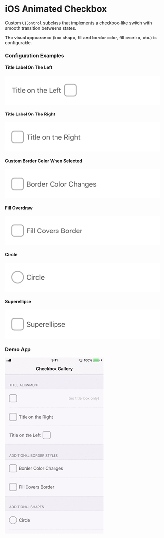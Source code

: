 # iOS Animated Checkbox

Custom `UIControl` subclass that implements a checkbox-like switch with smooth transition betweens states.

The visual appearance (box shape, fill and border color, fill overlap, etc.) is configurable.

### Configuration Examples

#### Title Label On The Left

![Animated Gif](https://github.com/nicolas-miari/iOS-Animated-Checkbox/blob/master/Resources/Title_on_the_Left.gif?raw=true)

#### Title Label On The Right

![Animated Gif](https://github.com/nicolas-miari/iOS-Animated-Checkbox/blob/master/Resources/Title_on_the_Right.gif?raw=true)

#### Custom Border Color When Selected

![Animated Gif](https://github.com/nicolas-miari/iOS-Animated-Checkbox/blob/master/Resources/Border_Color_Changes.gif?raw=true)

#### Fill Overdraw

![Animated Gif](https://github.com/nicolas-miari/iOS-Animated-Checkbox/blob/master/Resources/Fill_Covers_Border.gif?raw=true)

#### Circle

![Animated Gif](https://github.com/nicolas-miari/iOS-Animated-Checkbox/blob/master/Resources/Circle.gif?raw=true)

#### Superellipse

![Animated Gif](https://github.com/nicolas-miari/iOS-Animated-Checkbox/blob/master/Resources/Superellipse.gif?raw=true)


### Demo App

![Capture Video](https://github.com/nicolas-miari/iOS-Animated-Checkbox/blob/master/Resources/CheckboxGallery.gif?raw=true)
